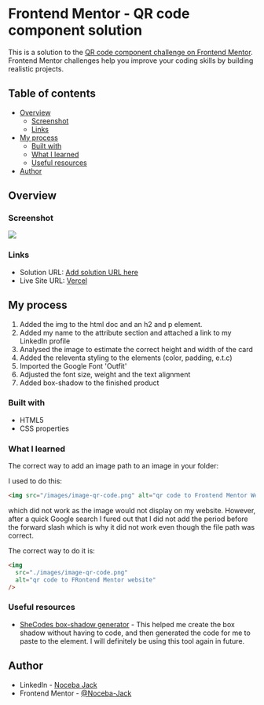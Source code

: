 # Frontend Mentor - QR code component solution

This is a solution to the [QR code component challenge on Frontend Mentor](https://www.frontendmentor.io/challenges/qr-code-component-iux_sIO_H). Frontend Mentor challenges help you improve your coding skills by building realistic projects.

## Table of contents

- [Overview](#overview)
  - [Screenshot](#screenshot)
  - [Links](#links)
- [My process](#my-process)
  - [Built with](#built-with)
  - [What I learned](#what-i-learned)
  - [Useful resources](#useful-resources)
- [Author](#author)

## Overview

### Screenshot

![](./images/Web%20capture_18-1-2024_212314_.jpeg)

### Links

- Solution URL: [Add solution URL here](https://your-solution-url.com)
- Live Site URL: [Vercel](https://qr-code-component-gray-rho.vercel.app/)

## My process

1. Added the img to the html doc and an h2 and p element.
2. Added my name to the attribute section and attached a link to my LinkedIn profile
3. Analysed the image to estimate the correct height and width of the card
4. Added the releventa styling to the elements (color, padding, e.t.c)
5. Imported the Google Font 'Outfit'
6. Adjusted the font size, weight and the text alignment
7. Added box-shadow to the finished product

### Built with

- HTML5
- CSS properties

### What I learned

The correct way to add an image path to an image in your folder:

I used to do this:

```html
<img src="/images/image-qr-code.png" alt="qr code to Frontend Mentor Website" />
```

which did not work as the image would not display on my website. However, after a quick Google search I fured out that I did not add the period before the forward slash which is why it did not work even though the file path was correct.

The correct way to do it is:

```html
<img
  src="./images/image-qr-code.png"
  alt="qr code to FRontend Mentor website"
/>
```

### Useful resources

- [SheCodes box-shadow generator](https://www.example.com) - This helped me create the box shadow without having to code, and then generated the code for me to paste to the element. I will definitely be using this tool again in future.

## Author

- LinkedIn - [Noceba Jack](www.linkedin.com/in/noceba-jack)
- Frontend Mentor - [@Noceba-Jack](https://www.frontendmentor.io/profile/Noceba-Jack)
